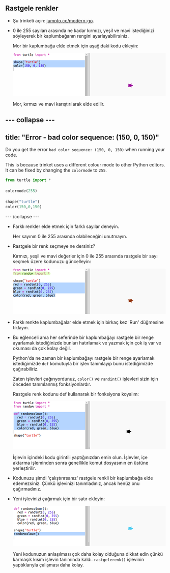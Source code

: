 ## Rastgele renkler

+ Şu trinketi açın: <a href="http://jumpto.cc/modern-go" target="_blank">jumpto.cc/modern-go</a>.

+ 0 ile 255 sayıları arasında ne kadar kırmızı, yeşil ve mavi istediğinizi söyleyerek bir kaplumbağanın rengini ayarlayabilirsiniz.
    
    Mor bir kaplumbağa elde etmek için aşağıdaki kodu ekleyin:
    
    ![ekran görüntüsü](images/modern-purple.png)
    
    Mor, kırmızı ve mavi karıştırılarak elde edilir.

## \--- collapse \---

## title: "Error - bad color sequence: (150, 0, 150)"

Do you get the error `bad color sequence: (150, 0, 150)` when running your code.

This is because trinket uses a different colour mode to other Python editors. It can be fixed by changing the `colormode` to `255`.

```python
from turtle import *

colormode(255)

shape("turtle")
color(150,0,150)
```

\--- /collapse \---

+ Farklı renkler elde etmek için farklı sayılar deneyin.
    
    Her sayının 0 ile 255 arasında olabileceğini unutmayın.

+ Rastgele bir renk seçmeye ne dersiniz?
    
    Kırmızı, yeşil ve mavi değerler için 0 ile 255 arasında rastgele bir sayı seçmek üzere kodunuzu güncelleyin:
    
    ![ekran görüntüsü](images/modern-random-colour.png)

+ Farklı renkte kaplumbağalar elde etmek için birkaç kez 'Run' düğmesine tıklayın.

+ Bu eğlenceli ama her seferinde bir kaplumbağayı rastgele bir renge ayarlamak istediğinizde bunları hatırlamak ve yazmak için çok iş var ve okuması da çok kolay değil.
    
    Python'da ne zaman bir kaplumbağayı rastgele bir renge ayarlamak istediğimizde `def` komutuyla bir işlev tanımlayıp bunu istediğimizde çağırabiliriz.
    
    Zaten işlevleri çağırıyordunuz, `color()` ve `randint()` işlevleri sizin için önceden tanımlanmış fonksiyonlardır.
    
    Rastgele renk kodunu def kullanarak bir fonksiyona koyalım:
    
    ![ekran görüntüsü](images/modern-colour-function.png)
    
    İşlevin içindeki kodu girintili yaptığınızdan emin olun. İşlevler, içe aktarma işleminden sonra genellikle komut dosyasının en üstüne yerleştirilir.

+ Kodunuzu şimdi 'çalıştırırsanız' rastgele renkli bir kaplumbağa elde edemezsiniz. Çünkü işlevinizi tanımladınız, ancak henüz onu çağırmadınız.

+ Yeni işlevinizi çağırmak için bir satır ekleyin:
    
    ![ekran görüntüsü](images/modern-call-colour.png)
    
    Yeni kodunuzun anlaşılması çok daha kolay olduğuna dikkat edin çünkü karmaşık kısım işlevin tanımında kaldı. `rastgelerenk()` işlevinin yaptıklarıyla çalışması daha kolay.